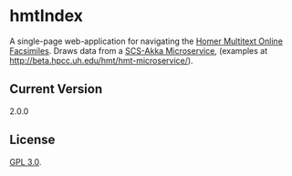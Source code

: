 # hmtIndex

A single-page web-application for navigating the [Homer Multitext Online Facsimiles](https://homermultitext.github.io/facsimiles/). Draws data from a [SCS-Akka Microservice](https://github.com/cite-architecture/Server-CITE-App), (examples at <http://beta.hpcc.uh.edu/hmt/hmt-microservice/>).

## Current Version

2.0.0

## License

[GPL 3.0](https://opensource.org/licenses/gpl-3.0.html).
